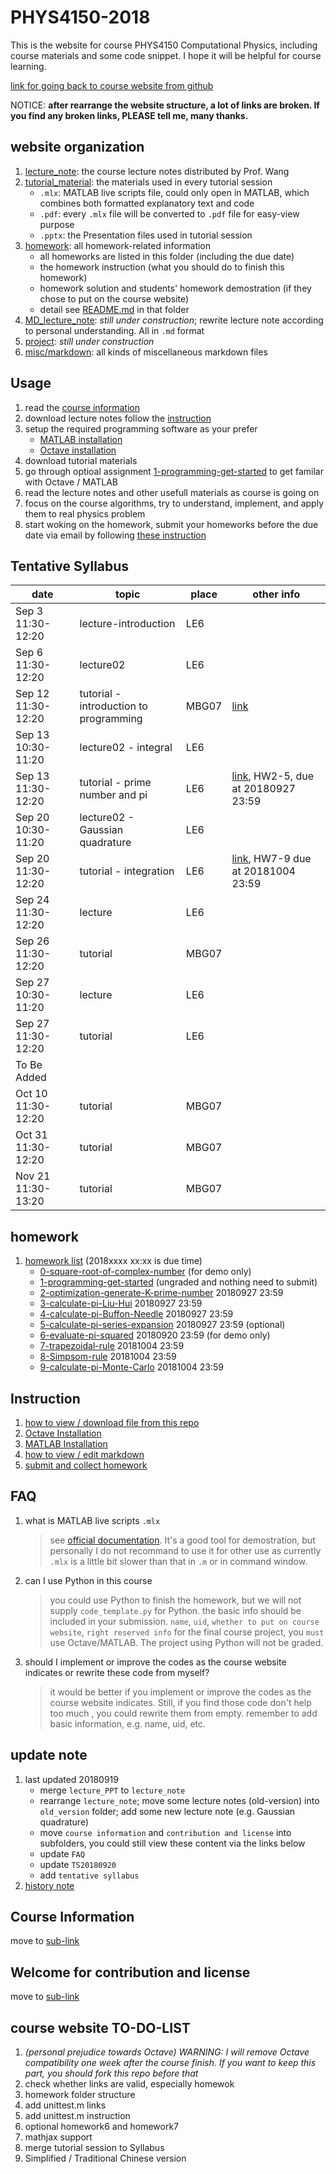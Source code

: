 # PHYS4150-2018

This is the website for course PHYS4150 Computational Physics, including course materials and some code snippet. I hope it will be helpful for course learning.

[link for going back to course website from github](https://husisy.github.io/PHYS4150-2018/)

NOTICE: **after rearrange the website structure, a lot of links are broken. If you find any broken links, PLEASE tell me, many thanks.**

## website organization

1. [lecture_note](https://github.com/husisy/PHYS4150-2018/tree/master/lecture_note): the course lecture notes distributed by Prof. Wang
2. [tutorial_material](https://github.com/husisy/PHYS4150-2018/tree/master/tutorial_material): the materials used in every tutorial session
   * ```.mlx```: MATLAB live scripts file, could only open in MATLAB, which combines both formatted explanatory text and code
   * ```.pdf```: every ```.mlx``` file will be converted to ```.pdf``` file for easy-view purpose
   * ```.pptx```: the Presentation files used in tutorial session
3. [homework](https://github.com/husisy/PHYS4150-2018/tree/master/homework): all homework-related information
   * all homeworks are listed in this folder (including the due date)
   * the homework instruction (what you should do to finish this homework)
   * homework solution and students' homework demostration (if they chose to put on the course website)
   * detail see [README.md](https://github.com/husisy/PHYS4150-2018/tree/master/homework) in that folder
4. [MD_lecture_note](https://github.com/husisy/PHYS4150-2018/tree/master/MD_lecture_note): *still under construction*; rewrite lecture note according to personal understanding. All in ```.md``` format
5. [project](https://github.com/husisy/PHYS4150-2018/tree/master/project): *still under construction*
6. [misc/markdown](https://github.com/husisy/PHYS4150-2018/tree/master/misc/markdown): all kinds of miscellaneous markdown files

## Usage

1. read the [course information](https://github.com/husisy/PHYS4150-2018/tree/master/misc/markdown/course_information.md)
2. download lecture notes follow the [instruction](https://github.com/husisy/PHYS4150-2018/tree/master/misc/markdown/view_and_download_file.md)
3. setup the required programming software as your prefer
   * [MATLAB installation](https://github.com/husisy/PHYS4150-2018/tree/master/misc/markdown/MATLAB_installation.md)
   * [Octave installation](https://github.com/husisy/PHYS4150-2018/tree/master/misc/markdown/Octave_installation.md)
4. download tutorial materials
5. go through optioal assignment [1-programming-get-started](https://github.com/husisy/PHYS4150-2018/tree/master/homework#1-programming-get-started) to get familar with Octave / MATLAB
6. read the lecture notes and other usefull materials as course is going on
7. focus on the course algorithms, try to understand, implement, and apply them to real physics problem
8. start woking on the homework, submit your homeworks before the due date via email by following [these instruction](https://github.com/husisy/PHYS4150-2018/tree/master/misc/markdown/submit_and_collect_homework.md)

## Tentative Syllabus

| date | topic | place | other info |
| --- | --- | --- | --- |
| Sep 3 11:30-12:20 | lecture-introduction | LE6 | |
| Sep 6 11:30-12:20 | lecture02 | LE6 | |
| Sep 12 11:30-12:20 | tutorial - introduction to programming | MBG07 | [link](https://github.com/husisy/PHYS4150-2018/tree/master/tutorial_material/TS20180912) |
| Sep 13 10:30-11:20 | lecture02 - integral | LE6 | |
| Sep 13 11:30-12:20 | tutorial - prime number and pi | LE6 | [link](https://github.com/husisy/PHYS4150-2018/tree/master/tutorial_material/TS20180913), HW2-5, due at 20180927 23:59 |
| Sep 20 10:30-11:20 | lecture02 - Gaussian quadrature | LE6 | |
| Sep 20 11:30-12:20 | tutorial - integration | LE6 | [link](https://github.com/husisy/PHYS4150-2018/tree/master/tutorial_material/TS20180920), HW7-9 due at 20181004 23:59 |
| Sep 24 11:30-12:20 | lecture | LE6 | |
| Sep 26 11:30-12:20 | tutorial | MBG07 | |
| Sep 27 10:30-11:20 | lecture | LE6 | |
| Sep 27 11:30-12:20 | tutorial | LE6 | |
| To Be Added | | | |
| Oct 10 11:30-12:20 | tutorial | MBG07 | |
| Oct 31 11:30-12:20 | tutorial | MBG07 | |
| Nov 21 11:30-13:20 | tutorial | MBG07 | |

## homework

1. [homework list](https://github.com/husisy/PHYS4150-2018/tree/master/homework) (2018xxxx xx:xx is due time)
   * [0-square-root-of-complex-number](https://github.com/husisy/PHYS4150-2018/tree/master/homework#0-square-root-of-complex-number) (for demo only)
   * [1-programming-get-started](https://github.com/husisy/PHYS4150-2018/tree/master/homework#1-programming-get-started) (ungraded and nothing need to submit)
   * [2-optimization-generate-K-prime-number](https://github.com/husisy/PHYS4150-2018/tree/master/homework#2-optimization-generate-k-prime-number) 20180927 23:59
   * [3-calculate-pi-Liu-Hui](https://github.com/husisy/PHYS4150-2018/tree/master/homework#3-calculate-pi-liu-hui) 20180927 23:59
   * [4-calculate-pi-Buffon-Needle](https://github.com/husisy/PHYS4150-2018/tree/master/homework#4-calculate-pi-buffon-needle) 20180927 23:59
   * [5-calculate-pi-series-expansion](https://github.com/husisy/PHYS4150-2018/tree/master/homework#5-calculate-pi-series-expansion) 20180927 23:59 (optional)
   * [6-evaluate-pi-squared](https://github.com/husisy/PHYS4150-2018/tree/master/homework#6-evaluate-pi-squared) 20180920 23:59 (for demo only)
   * [7-trapezoidal-rule](https://github.com/husisy/PHYS4150-2018/tree/master/homework#7-trapezoidal-rule) 20181004 23:59
   * [8-Simpsom-rule](https://github.com/husisy/PHYS4150-2018/tree/master/homework#8-simpsom-rule) 20181004 23:59
   * [9-calculate-pi-Monte-Carlo](https://github.com/husisy/PHYS4150-2018/tree/master/homework#9-calculate-pi-monte-carlo) 20181004 23:59

## Instruction

1. [how to view / download file from this repo](https://github.com/husisy/PHYS4150-2018/tree/master/misc/markdown/view_and_download_file.md)
2. [Octave Installation](https://github.com/husisy/PHYS4150-2018/tree/master/misc/markdown/Octave_installation.md)
3. [MATLAB Installation](https://github.com/husisy/PHYS4150-2018/tree/master/misc/markdown/MATLAB_installation.md)
4. [how to view / edit markdown](https://github.com/husisy/PHYS4150-2018/tree/master/misc/markdown/view_and_edit_markdown.md)
5. [submit and collect homework](https://github.com/husisy/PHYS4150-2018/tree/master/misc/markdown/submit_and_collect_homework.md)

## FAQ

1. what is MATLAB live scripts ```.mlx```
   > see [official documentation](https://www.mathworks.com/help/matlab/matlab_prog/what-is-a-live-script-or-function.html;jsessionid=9a500aa277e7aa38ca708835117a). It's a good tool for demostration, but personally I do not recommand to use it for other use as currently ```.mlx``` is a little bit slower than that in ```.m``` or in command window.
2. can I use Python in this course
   > you could use Python to finish the homework, but we will not supply ```code_template.py``` for Python.
   > the basic info should be included in your submission. ```name```, ```uid```, ```whether to put on course website```, ```right reserved info```
   > for the final course project, you ```must``` use Octave/MATLAB. The project using Python will not be graded.
3. should I implement or improve the codes as the course website indicates or rewrite these code from myself?
   > it would be better if you implement or improve the codes as the course website indicates. Still, if you find those code don't help too much , you could rewrite them from empty.
   > remember to add basic information, e.g. name, uid, etc.

## update note

1. last updated 20180919
   * merge ```lecture_PPT``` to ```lecture_note```
   * rearrange ```lecture_note```; move some lecture notes (old-version) into ```old_version``` folder; add some new lecture note (e.g. Gaussian quadrature)
   * move ```course information``` and ```contribution and license``` into subfolders, you could still view these content via the links below
   * update ```FAQ```
   * update ```TS20180920```
   * add ```tentative syllabus```
2. [history note](https://github.com/husisy/PHYS4150-2018/tree/master/misc/markdown/update_note.md)

## Course Information

move to [sub-link](https://github.com/husisy/PHYS4150-2018/tree/master/misc/markdown/course_information.md)

## Welcome for contribution and license

move to [sub-link](https://github.com/husisy/PHYS4150-2018/tree/master/misc/markdown/contribution_license.md)

## course website TO-DO-LIST

1. *(personal prejudice towards Octave) WARNING: I will remove Octave compatibility one week after the course finish. If you want to keep this part, you should fork this repo before that*
2. check whether links are valid, especially homewok
3. homework folder structure
4. add unittest.m links
5. add unittest.m instruction
6. optional homework6 and homework7
7. mathjax support
8. merge tutorial session to Syllabus
9. Simplified / Traditional Chinese version
